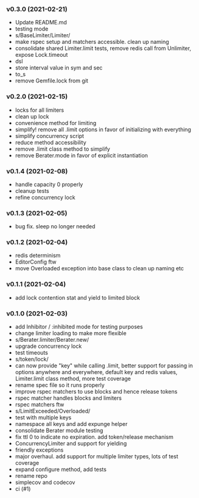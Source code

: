 ###  v0.3.0  (2021-02-21)
- Update README.md
- testing mode
- s/BaseLimiter/Limiter/
- make rspec setup and matchers accessible.  clean up naming
- consolidate shared Limiter.limit tests, remove redis call from Unlimiter, expose Lock.timeout
- dsl
- store interval value in sym and sec
- to_s
- remove Gemfile.lock from git

###  v0.2.0  (2021-02-15)
- locks for all limiters
- clean up lock
- convenience method for limiting
- simplify!  remove all .limit options in favor of initializing with everything
- simplify concurrency script
- reduce method accessibility
- remove .limit class method to simplify
- remove Berater.mode in favor of explicit instantiation

###  v0.1.4  (2021-02-08)
- handle capacity 0 properly
- cleanup tests
- refine concurrency lock

###  v0.1.3  (2021-02-05)
- bug fix.  sleep no longer needed

###  v0.1.2  (2021-02-04)
- redis determinism
- EditorConfig ftw
- move Overloaded exception into base class to clean up naming etc

###  v0.1.1  (2021-02-04)
- add lock contention stat and yield to limited block

###  v0.1.0  (2021-02-03)
- add Inhibitor / :inhibited mode for testing purposes
- change limiter loading to make more flexible
- s/Berater.limiter/Berater.new/
- upgrade concurrency lock
- test timeouts
- s/token/lock/
- can now provide "key" while calling .limit, better support for passing in options anywhere and everywhere, default key and redis values, Limiter.limit class method, more test coverage
- rename spec file so it runs properly
- improve rspec matchers to use blocks and hence release tokens
- rspec matcher handles blocks and limiters
- rspec matchers ftw
- s/LimitExceeded/Overloaded/
- test with multiple keys
- namespace all keys and add expunge helper
- consolidate Berater module testing
- fix ttl 0 to indicate no expiration.  add token/release mechanism
- ConcurrencyLimiter and support for yielding
- friendly exceptions
- major overhaul.  add support for multiple limiter types, lots of test coverage
- expand configure method, add tests
- rename repo
- simplecov and codecov
- ci (#1)

